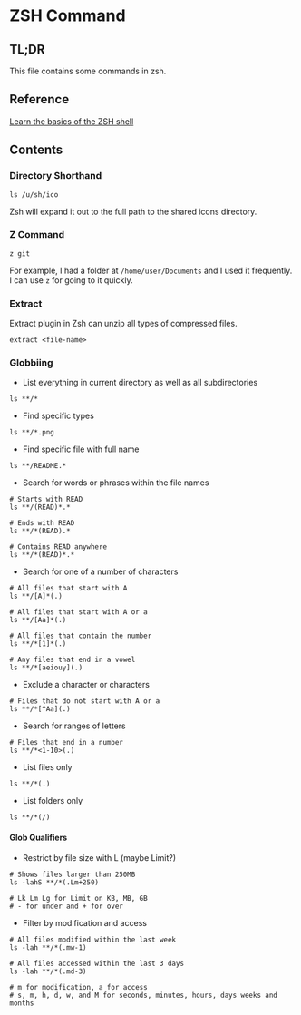 # ZSH Command

## TL;DR

This file contains some commands in zsh.

## Reference
[Learn the basics of the ZSH shell](https://linuxconfig.org/learn-the-basics-of-the-zsh-shell)

## Contents

### Directory Shorthand

```
ls /u/sh/ico
```

Zsh will expand it out to the full path to the shared icons directory.

### Z Command

```
z git
```

For example, I had a folder at `/home/user/Documents` and I used it frequently. I can use `z` for going to it quickly.

### Extract

Extract plugin in Zsh can unzip all types of compressed files.

```
extract <file-name>
```

### Globbiing

* List everything in current directory as well as all subdirectories

```
ls **/*
```

* Find specific types

```
ls **/*.png
```

* Find specific file with full name

```
ls **/README.*
```

* Search for words or phrases within the file names

```
# Starts with READ
ls **/(READ)*.*

# Ends with READ
ls **/*(READ).*

# Contains READ anywhere
ls **/*(READ)*.*
```

* Search for one of a number of characters

```
# All files that start with A
ls **/[A]*(.)

# All files that start with A or a
ls **/[Aa]*(.)

# All files that contain the number
ls **/*[1]*(.)

# Any files that end in a vowel
ls **/*[aeiouy](.)
```

* Exclude a character or characters

```
# Files that do not start with A or a
ls **/*[^Aa](.)
```

* Search for ranges of letters

```
# Files that end in a number
ls **/*<1-10>(.)
```

* List files only

```
ls **/*(.)
```

* List folders only
```
ls **/*(/)
```

#### Glob Qualifiers

* Restrict by file size with L (maybe Limit?)

```
# Shows files larger than 250MB
ls -lahS **/*(.Lm+250)

# Lk Lm Lg for Limit on KB, MB, GB
# - for under and + for over
```

* Filter by modification and access
```
# All files modified within the last week
ls -lah **/*(.mw-1)

# All files accessed within the last 3 days
ls -lah **/*(.md-3)

# m for modification, a for access
# s, m, h, d, w, and M for seconds, minutes, hours, days weeks and months
```

